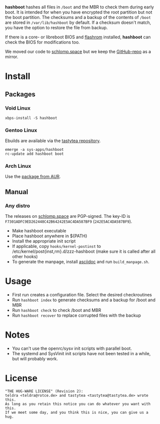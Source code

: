 **hashboot** hashes all files in `/boot` and the MBR to check them during early
boot. It is intended for when you have encrypted the root partition but not the
boot partition. The checksums and a backup of the contents of `/boot` are stored
in `/var/lib/hashboot` by default. If a checksum doesn't match, you have the
option to restore the file from backup.

If there is a core- or libreboot BIOS and [flashrom](https://flashrom.org/)
installed, **hashboot** can check the BIOS for modifications too.

We moved our code to
[schlomp.space](https://schlomp.space/tastytea/hashboot) but we keep the
[GitHub-repo](https://github.com/tastytea/hashboot) as a mirror.

# Install

## Packages

### Void Linux

``` shell
xbps-install -S hashboot
```

### Gentoo Linux

Ebuilds are available via the
[tastytea repository](https://schlomp.space/tastytea/overlay).

``` shell
emerge -a sys-apps/hashboot
rc-update add hashboot boot
```

### Arch Linux

Use the [package from AUR](https://aur.archlinux.org/packages/hashboot/).

## Manual

### Any distro

The releases on
[schlomp.space](https://schlomp.space/tastytea/hashboot/releases) are
PGP-signed. The key-ID is `F7301ADFC9ED262448C42B64242E5AC4DA587BF9`
(`242E5AC4DA587BF9`).

* Make hashboot executable
* Place hashboot anywhere in ${PATH}
* Install the appropriate init script
* If applicable, copy `hooks/kernel-postinst` to /etc/kernel/post{inst,rm}.d/zzz-hashboot
(make sure it is called after all other hooks)
* To generate the manpage, install [asciidoc](http://asciidoc.org/) and run
`build_manpage.sh`.

# Usage

* First run creates a configuration file. Select the desired checkroutines
* Run `hashboot index` to generate checksums and a backup for /boot and MBR
* Run `hashboot check` to check /boot and MBR
* Run `hashboot recover` to replace corrupted files with the backup

# Notes

* You can't use the openrc/sysv init scripts with parallel boot.
* The systemd and SysVinit init scripts have not been tested in a while, but
will probably work.

# License

```PLAIN
"THE HUG-WARE LICENSE" (Revision 2):
teldra <teldra@rotce.de> and tastytea <tastytea@tastytea.de> wrote this.
As long as you retain this notice you can do whatever you want with this.
If we meet some day, and you think this is nice, you can give us a hug.
```

